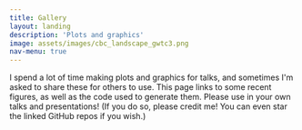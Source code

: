 ```yaml
---
title: Gallery
layout: landing
description: 'Plots and graphics'
image: assets/images/cbc_landscape_gwtc3.png
nav-menu: true
---
```


<!-- Main -->
<div id="main">

<!-- One -->
<section id="one">
	<div class="inner">
		<p>I spend a lot of time making plots and graphics for talks, and sometimes I'm asked to share these for others to use. This page links to some recent figures, as well as the code used to generate them. Please use in your own talks and presentations! (If you do so, please credit me! You can even star the linked GitHub repos if you wish.)</p>
	</div>
</section>


</div>
